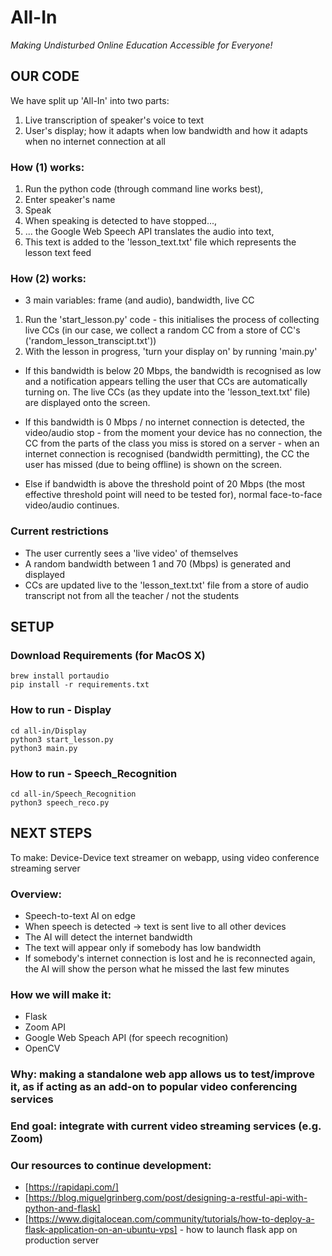 # All-In
*Making Undisturbed Online Education Accessible for Everyone!*


## OUR CODE
We have split up 'All-In' into two parts:
1. Live transcription of speaker's voice to text
2. User's display; how it adapts when low bandwidth and how it adapts when no internet connection at all

### How (1) works:

1. Run the python code (through command line works best),
2. Enter speaker's name
3. Speak
4. When speaking is detected to have stopped...,
5. ... the Google Web Speech API translates the audio into text,
6. This text is added to the 'lesson_text.txt' file which represents the lesson text feed

### How (2) works:

* 3 main variables: frame (and audio), bandwidth, live CC
1. Run the 'start_lesson.py' code - this initialises the process of collecting live CCs
(in our case, we collect a random CC from a store of CC's ('random_lesson_transcipt.txt'))
2. With the lesson in progress, 'turn your display on' by running 'main.py'


* If this bandwidth is below 20 Mbps, the bandwidth is recognised as low and a notification appears telling the user that CCs are automatically turning on. The live CCs (as they update into the 'lesson_text.txt' file) are displayed onto the screen.


* If this bandwidth is 0 Mbps / no internet connection is detected, the video/audio stop - from the moment your device has no connection, the CC from the parts of the class you miss is stored on a server - when an internet connection is recognised (bandwidth permitting), the CC the user has missed (due to being offline) is shown on the screen.

* Else if bandwidth is above the threshold point of 20 Mbps (the most effective threshold point will need to be tested for), normal face-to-face video/audio continues.

### Current restrictions
* The user currently sees a 'live video' of themselves
* A random bandwidth between 1 and 70 (Mbps) is generated and displayed
* CCs are updated live to the 'lesson_text.txt' file from a store of audio transcript not from all the teacher / not the students

## SETUP

### Download Requirements (for MacOS X)
```
brew install portaudio
pip install -r requirements.txt
```

### How to run - Display
```
cd all-in/Display
python3 start_lesson.py
python3 main.py
```

### How to run - Speech_Recognition
```
cd all-in/Speech_Recognition
python3 speech_reco.py
```

## NEXT STEPS

To make: Device-Device text streamer on webapp, using video conference streaming server

### Overview:

* Speech-to-text AI on edge
* When speech is detected -> text is sent live to all other devices
* The AI will detect the internet bandwidth
* The text will appear only if somebody has low bandwidth
* If somebody's internet connection is lost and he is reconnected again, the AI will show the person what he missed the last few minutes

### How we will make it:

* Flask
* Zoom API
* Google Web Speach API (for speech recognition)
* OpenCV

### Why: making a standalone web app allows us to test/improve it, as if acting as an add-on to popular video conferencing services

### End goal: integrate with current video streaming services (e.g. Zoom)

### Our resources to continue development:
* [https://rapidapi.com/]
* [https://blog.miguelgrinberg.com/post/designing-a-restful-api-with-python-and-flask]
* [https://www.digitalocean.com/community/tutorials/how-to-deploy-a-flask-application-on-an-ubuntu-vps] - how to launch flask app on production server
